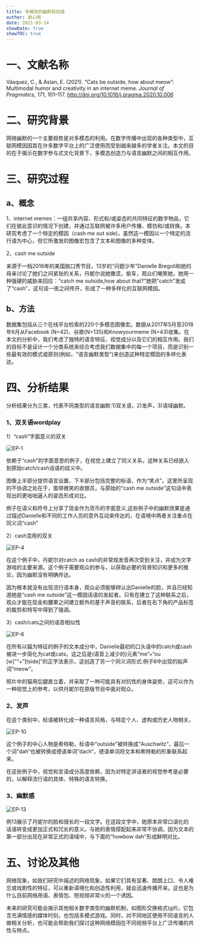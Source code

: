 ```yaml
---
title: 多模态的幽默和创造
author: 谢心雨
date: 2021-03-14
showDate: true
showTOC: true
---
```


# 一、文献名称

Vásquez, C., & Aslan, E. (2021). “Cats be outside, how about meow”: Multimodal humor and creativity in an internet meme. *Journal of Pragmatics, 171*, 101–117. http://doi.org/10.1016/j.pragma.2020.10.006 

# 二、研究背景

​		网络幽默的一个主要趋势是对多模态的利用。在数字传播中出现的各种类型中，互联网模因因其在许多数字平台上的广泛使用而受到越来越多的学者关注。本文的目的在于揭示在数字参与式文化背景下，多模态创造力与语言幽默之间的相互作用。

# 三、研究过程

## a、概念

1、internet memes：一组共享内容、形式和/或姿态的共同特征的数字物品，它们在彼此意识的情况下创建，并通过互联网被许多用户传播、模仿和/或转换。本研究考虑了一个特定的模因（cash me out side)，虽然这一模因以一个特定的流行语为中心，但它所激发的图像宏包含了文本和图像的多种变体。

2、cash me outside

来源于一档2016年的美国脱口秀节目，13岁的“问题少年”Danielle Bregoli和她的母亲讨论了她们之间紧张的关系，丹妮尔说她撒谎，偷车，观众们嘲笑她，她用一种强硬的威胁来回应：“catch me outside,how about that?"她把”catch"发成了“cash”，这句话一夜之间传开，形成了一种多样化的互联网模因。

## b、方法

​		数据集包括从三个在线平台检索的220个多模态图像宏。数据从2017年5月至2018年6月从Facebook (N=42)、谷歌(N=135)和Knowyourmeme (N=43)收集。在本文的分析中，我们考虑了独特的语言特征、视觉成分以及它们的相互作用。我们的目标不是设计一个分类系统来综合考虑我们数据集中的每一个项目，而是识别一些最有效的模式或原则(例如，“语言幽默类型”)来创造这种特定模因的多样化表达。

# 四、分析结果

分析结果分为三类，代表不同类型的语言幽默:1)双关语，2)发声，3)语域幽默。

### 1、双关语wordplay

1）“cash”字面意义的双关

![EP-1](../Supporting_Information/2021-03-14-XXY2-EP-1.png)

依赖于“cash”的字面意思的例子，在视觉上建立了同义关系，这种关系已经嵌入到原始catch/cash话语的歧义中。

图像上半部分提供语言设置，下半部分包括完整的标语，作为“笑点”。这里所呈现的不协调之处在于，面带微笑的收银员，与原始的“cash me outside”这句话中表现出的更咄咄逼人的姿态形成对比。

例子在语义和符号上分享了现金作为货币的字面意义,这些例子中的幽默效果是通过描述Danielle和不同的工作人员的意外互动来传达的，在语境中两者关注重点在同义词“cash”

2）cash混用的双关

![EP-4](../Supporting_Information/2021-03-14-XXY2-EP-4.png)

在这个例子中，丹妮尔对catch as cash的非常规发音再次受到关注，并成为文字游戏的主要来源。这个例子需要观众的参与，以获取必要的背景知识和更多的推论，因为幽默没有明确传达。

​		因为根本就没有出现流行语本身，观众必须能够辨认出Danielle的脸，并且已经知道她是“cash me outside”这一模因话语的发起者。只有在建立了这种联系之后，观众才能在现金和腰果之间建立额外的基于声音的联系，后者在右下角的产品标签的裁剪和特写中得到了强调。

3）cash/cats之间的语音相似性

![EP-6](../Supporting_Information/2021-03-14-XXY2-EP-6.png)

在所有以猫为特征的例子的文本成分中，Danielle最初的口头语中的catch或cash被进一步简化为cat或cats。这之后是(语音上减少的)元素“me”+“ou [w]”“+”[tside]”的正字法表示，这创造了另一个同义词形式:例子6中出现的拟声词“meow”。

照片中的猫用后腿直立着，并采取了一种可能具有对抗性的身体姿势，这可以作为一种视觉上的参考，以供丹妮尔在原版节目中面对观众。

### 2、发声

在这个类别中，标语被转化成一种语言风格，与特定个人、虚构或历史人物相关。

![EP-10](../Supporting_Information/2021-03-14-XXY2-EP-10.png)

这个例子的中心人物是希特勒，标语中“outside"被转换成”Auschwitz“，最后一个词”dah“也被转换成德语单词”dach“，德语单词将文本和希特勒的形象联系起来。

在这些例子中，视觉和言语成分高度依赖，因为对特定讲话者的视觉参考是必要的，以解释流行语的具体、特殊的语言转换。

### 3、幽默感

![EP-13](../Supporting_Information/2021-03-14-XXY2-EP-13.png)

例13展示了丹妮尔的脸和很长的一段文字。在这段文字中，她原本非常口语化的话语转变成更加正式和冗长的意义。与她的表情搭配起来非常不协调，因为文本的第一部分出现在非常正式的语域中，与下面的“howbow dah”形成鲜明对比。

# 五、讨论及其他

网络现象，如我们研究中描述的网络现象，如果它们具有显著、朗朗上口、令人难忘或戏剧性的特征，可以重新语境化和创造性利用，就会迅速传播开来。这也是为什么目前网络用语、表情包、短视频非常火的一个诱因。

未来的研究可能会揭示其他相关数字类型的幽默机制，如图形交换格式(gif)，它包含充满情感的媒体时刻，也包括多模式游戏。同时，对不同地区使用不同语言的人做相关分析，也可能会帮助我们探讨这种网络模因在不同视频平台上广泛传播的共性与特点。
